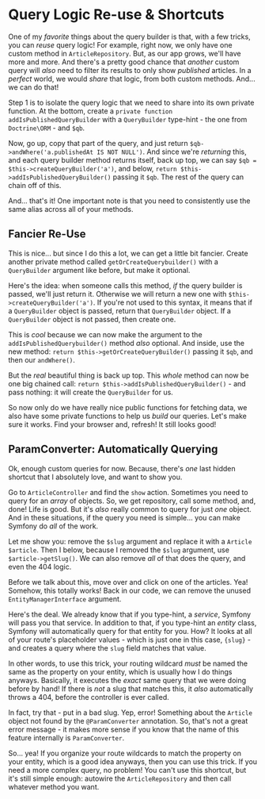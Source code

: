 # Query Logic Re-use & Shortcuts

One of my *favorite* things about the query builder is that, with a few tricks,
you can *reuse* query logic! For example, right now, we only have one custom method
in `ArticleRepository`. But, as our app grows, we'll have more and more. And there's
a pretty good chance that *another* custom query will *also* need to filter its
results to only show *published* articles. In a *perfect* world, we would *share*
that logic, from both custom methods. And... we can do that!

Step 1 is to isolate the query logic that we need to share into its own private
function. At the bottom, create a `private function addIsPublishedQueryBuilder`
with a `QueryBuilder` type-hint - the one from `Doctrine\ORM` - and `$qb`.

Now, go up, copy that part of the query, and just return
`$qb->andWhere('a.publishedAt IS NOT NULL')`. And since we're *returning* this,
and each query builder method returns itself, back up top, we can say
`$qb = $this->createQueryBuilder('a')`, and below,
`return $this->addIsPublishedQueryBuilder()` passing it `$qb`. The rest of the
query can chain off of this.

And... that's it! One important note is that you need to consistently use the same
alias across all of your methods.

## Fancier Re-Use

This is nice... but since I do this a lot, we can get a little bit fancier. Create
another private method called `getOrCreateQuerybuilder()` with a `QueryBuilder`
argument like before, but make it optional.

Here's the idea: when someone calls this method, *if* the query builder is passed,
we'll just return it. Otherwise we will return a new one with
`$this->createQueryBuilder('a')`. If you're not used to this syntax, it means that
if a `QueryBuilder` object is passed, return that `QueryBuilder` object. If a
`QueryBuilder` object is not passed, then create one.

This is *cool* because we can now make the argument to the `addIsPublishedQuerybuilder()`
method *also* optional. And inside, use the new method:
`return $this->getOrCreateQueryBuilder()` passing it `$qb`, and then our `andWhere()`.

But the *real* beautiful thing is back up top. This *whole* method can now be one
big chained call: `return $this->addIsPublishedQueryBuilder()` - and pass nothing:
it will create the `QueryBuilder` for us. 

So now only do we have really nice public functions for fetching data, we also have
some private functions to help us *build* our queries. Let's make sure it works.
Find your browser and, refresh! It still looks good!

## ParamConverter: Automatically Querying

Ok, enough custom queries for now. Because, there's *one* last hidden shortcut
that I absolutely love, and want to show you.

Go to `ArticleController` and find the `show` action. Sometimes you need to query
for an *array* of objects. So, we get repository, call some method, and, done!
Life is good. But it's *also* really common to query for just *one* object. And
in these situations, if the query you need is simple... you can make Symfony do
*all* of the work.

Let me show you: remove the `$slug` argument and replace it with a `Article $article`.
Then I below, because I removed the `$slug` argument, use `$article->getSlug()`.
We can also remove *all* of that does the query, and even the 404 logic.

Before we talk about this, move over and click on one of the articles. Yea! Somehow,
this totally works! Back in our code, we can remove the unused
`EntityManagerInterface` argument.

Here's the deal. We already know that if you type-hint, a *service*, Symfony will
pass you that service. In addition to that, if you type-hint an *entity* class,
Symfony will automatically query for that entity for you. How? It looks at all
of your route's placeholder values - which is just one in this case, `{slug}` - and
creates a query where the `slug` field matches that value.

In other words, to use this trick, your routing wildcard *must* be named the same
as the property on your entity, which is usually how I do things anyways. Basically,
it executes the *exact* same query that we were doing before by hand! If there is
*not* a slug that matches this, it *also* automatically throws a 404, before the
controller is ever called.

In fact, try that - put in a bad slug. Yep, error! Something about the `Article`
object not found by the `@ParamConverter` annotation. So, that's not a great error
message - it makes more sense if you know that the name of this feature internally
is `ParamConverter`.

So... yea! If you organize your route wildcards to match the property on your entity,
which is a good idea anyways, then you can use this trick. If you need a more complex
query, no problem! You can't use this shortcut, but it's still simple enough: autowire
the `ArticleRepository` and then call whatever method you want.
